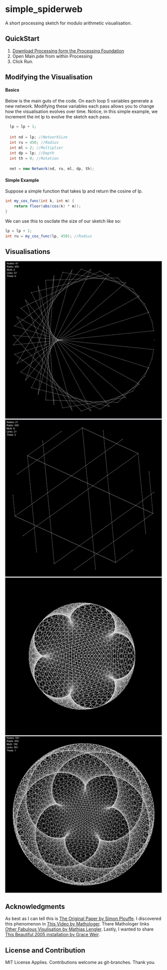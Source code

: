 # simple_spiderweb
A short processing sketch for modulo arithmetic visualisation. 

## QuickStart

1. [Download Processing form the Processing Foundation](https://processing.org/)
2. Open Main.pde from within Processing
3. Click Run.

## Modifying the Visualisation

#### Basics

Below is the main guts of the code.
On each loop 5 variables generate a new network.
Modifying these variables each pass allows you to change how the visualisation evolves over time.
Notice, in this simple example, we increment the int lp to evolve the sketch each pass.

```java
  lp = lp + 1;
  
  int nd = lp; //NetworkSize
  int ru = 450; //Radius
  int ml = 2; //Multiplier
  int dp = lp; //Depth
  int th = 0; //Rotation

  net = new Network(nd, ru, ml, dp, th);
  ```

#### Simple Example

Suppose a simple function that takes lp and return the cosine of lp.

```java
int my_cos_func(int k, int m) {
	return floor(abs(cos(k) * m));
}
```

We can use this to oscilate the size of our sketch like so:

```java
lp = lp + 1;
int ru = my_cos_func(lp, 450); //Radius
```

## Visualisations

![ima](example_imgs/a.png)
![imb](example_imgs/b.png)
![imc](example_imgs/c.png)
![imd](example_imgs/d.png)

## Acknowledgments

As best as I can tell this is [The Original Paper by Simon Plouffe](http://xahlee.info/SpecialPlaneCurves_dir/Cardioid_dir/_p/LightsRaysReflections.pdf). I discovered this phenomenon in [This Video by Mathologer](https://www.youtube.com/watch?v=qhbuKbxJsk8s). There Mathologer links [Other Fabulous Visulisation by Mathias Lengler](https://lengler.dev/TimesTableWebGL/).
Lastly, I wanted to share [This Beautiful 2005 installation by Grace Weir](http://www.graceweir.com/page31/page31.html).


## License and Contribution

MIT License Applies.
Contributions welcome as git-branches.
Thank you.
